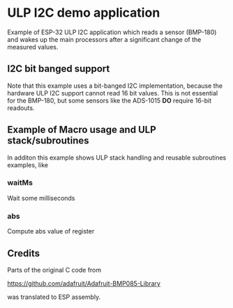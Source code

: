 # ULP I2C demo application

Example of ESP-32 ULP I2C application which reads a sensor (BMP-180) and wakes up the main processors after a significant change
of the measured values.

## I2C bit banged support
Note that this example uses a bit-banged I2C implementation, because the hardware ULP I2C support cannot read 16 bit values.
This is not essential for the BMP-180, but some sensors like the ADS-1015 **DO** require 16-bit readouts.

## Example of Macro usage and ULP stack/subroutines
In additon this example shows ULP stack handling and reusable subroutines examples, like

### waitMs

Wait some milliseconds

### abs
Compute abs value of register

## Credits
Parts of the original C code from

https://github.com/adafruit/Adafruit-BMP085-Library

was translated to ESP assembly.
